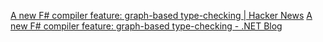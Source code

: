 
[A new F# compiler feature: graph-based type-checking | Hacker News](https://news.ycombinator.com/item?id=38122679)
[A new F# compiler feature: graph-based type-checking - .NET Blog](https://devblogs.microsoft.com/dotnet/a-new-fsharp-compiler-feature-graphbased-typechecking/)

